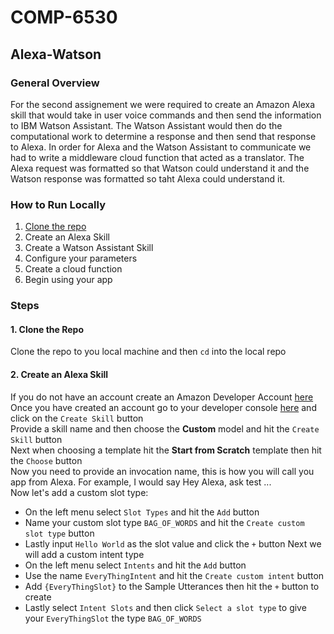 # COMP-6530
## Alexa-Watson
### General Overview
For the second assignement we were required to create an Amazon Alexa skill that would take in user voice commands and then send the information to IBM Watson Assistant. The Watson Assistant would then do the computational work to determine a response and then send that response to Alexa. In order for Alexa and the Watson Assistant to communicate we had to write a middleware cloud function that acted as a translator. The Alexa request was formatted so that Watson could understand it and the Watson response was formatted so taht Alexa could understand it.
### How to Run Locally
1. [Clone the repo](#1-clone-the-repo)
2. Create an Alexa Skill
3. Create a Watson Assistant Skill
4. Configure your parameters
5. Create a cloud function
6. Begin using your app

### Steps
#### 1. Clone the Repo
Clone the repo to you local machine and then `cd` into the local repo
#### 2. Create an Alexa Skill
If you do not have an account create an Amazon Developer Account [here](https://developer.amazon.com/)  
Once you have created an account go to your developer console [here](https://developer.amazon.com/alexa/console/ask) and click on the `Create Skill` button  
Provide a skill name and then choose the __Custom__ model and hit the `Create Skill` button  
Next when choosing a template hit the __Start from Scratch__ template then hit the `Choose` button  
Now you need to provide an invocation name, this is how you will call you app from Alexa. For example, I would say Hey Alexa, ask test ...   
Now let's add a custom slot type:  
- On the left menu select `Slot Types` and hit the `Add` button
- Name your custom slot type `BAG_OF_WORDS` and hit the `Create custom slot type` button
- Lastly input `Hello World` as the slot value and click the `+` button
Next we will add a custom intent type
- On the left menu select `Intents` and hit the `Add` button
- Use the name `EveryThingIntent` and hit the `Create custom intent` button
- Add `{EveryThingSlot}` to the Sample Utterances then hit the `+` button to create
- Lastly select `Intent Slots` and then click `Select a slot type` to give your `EveryThingSlot` the type `BAG_OF_WORDS`
